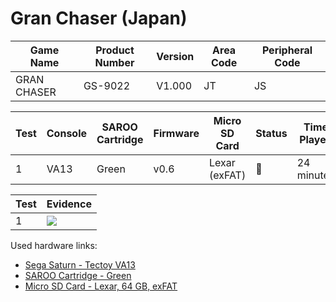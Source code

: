 # Gran Chaser (Japan)

| Game Name   | Product Number | Version | Area Code | Peripheral Code |
| ----------- | -------------- | ------- | --------- | --------------- |
| GRAN CHASER | GS-9022        | V1.000  | JT        | JS              |

| Test | Console | SAROO Cartridge | Firmware | Micro SD Card | Status | Time Played |
| ---- | ------- | --------------- | -------- | ------------- | ------ | ----------- |
| 1    | VA13    | Green           | v0.6     | Lexar (exFAT) | :100:  | 24 minutes  |

| Test | Evidence                                                                                         |
| ---- | ------------------------------------------------------------------------------------------------ |
| 1    | [![](https://img.youtube.com/vi/Ggmc4GcwSQA/0.jpg)](https://www.youtube.com/watch?v=Ggmc4GcwSQA) |

Used hardware links:

- [Sega Saturn - Tectoy VA13](../../../../Info/Consoles/VA13/README.md)
- [SAROO Cartridge - Green](../../../../Info/Cartridges/RetroGameParadiseStore/1.32F/README.md)
- [Micro SD Card - Lexar, 64 GB, exFAT](../../../../Info/SdCards/Lexar/64GB/exfat/README.md)
